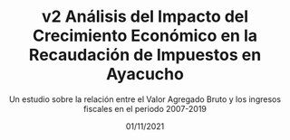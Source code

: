 ---
title: v2 Análisis del Impacto del Crecimiento Económico en la Recaudación de Impuestos en Ayacucho
subtitle: Un estudio sobre la relación entre el Valor Agregado Bruto y los ingresos fiscales en el periodo 2007-2019
description: |
  Descubre cómo el crecimiento económico de Ayacucho ha influido en la recaudación de impuestos durante más de una década. Este análisis examina la relación entre el Valor Agregado Bruto y los ingresos fiscales, destacando los momentos clave y las implicaciones para la economía regional.
categories:
  - Econometría
tags:
  - Econometría
  - Ayacucho
  - Crecimiento económico
  - Recaudación de impuestos
  - Valor Agregado Bruto (VAB)
  - Análisis estadístico
citation:
  author:
  - Edison Achalma
  - Nataly Bañico
  - Nikole Berrocal
  - Elvis Carbajal
  - Kattya Castillo
  - Hans Castro
  - Luz Cuba
  pdf-url: https://achalmaedison.netlify.app/docs/blog/posts/2022-01-11-v2-recaudacion-impuestos-gob-nac-crecimiento-economico-2017-2019/index.pdf
date: "01/11/2021"
---